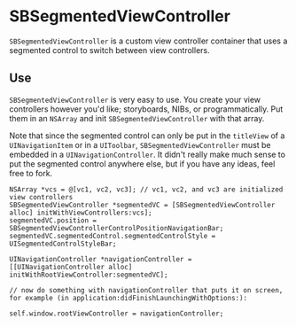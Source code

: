 SBSegmentedViewController
=========================

`SBSegmentedViewController` is a custom view controller container that uses a segmented control to switch between view controllers.

## Use

`SBSegmentedViewController` is very easy to use. You create your view controllers however you'd like; storyboards, NIBs, or programmatically. Put them in an `NSArray` and init `SBSegmentedViewController` with that array.

Note that since the segmented control can only be put in the `titleView` of a `UINavigationItem` or in a `UIToolbar`, `SBSegmentedViewController` must be embedded in a `UINavigationController`. It didn't really make much sense to put the segmented control anywhere else, but if you have any ideas, feel free to fork.

	NSArray *vcs = @[vc1, vc2, vc3]; // vc1, vc2, and vc3 are initialized view controllers
	SBSegmentedViewController *segmentedVC = [SBSegmentedViewController alloc] initWithViewControllers:vcs];
	segmentedVC.position = SBSegmentedViewControllerControlPositionNavigationBar;
	segmentedVC.segmentedControl.segmentedControlStyle = UISegmentedControlStyleBar;
	
	UINavigationController *navigationController = [[UINavigationController alloc] initWithRootViewController:segmentedVC];
	
	// now do something with navigationController that puts it on screen, for example (in application:didFinishLaunchingWithOptions:):
	
	self.window.rootViewController = navigationController;
